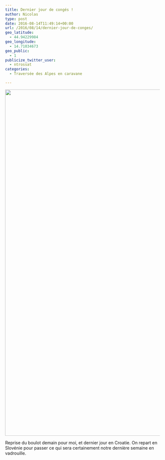 ```yaml
---
title: Dernier jour de congés ! 
author: Nicolas
type: post
date: 2016-08-14T11:49:14+00:00
url: /2016/08/14/dernier-jour-de-conges/
geo_latitude:
  - 44.94229984
geo_longitude:
  - 14.71034673
geo_public:
  - 1
publicize_twitter_user:
  - ntrossat
categories:
  - Traversée des Alpes en caravane

---
```

[<img src="http://deh0rsblog.files.wordpress.com/2016/08/wp-image-2096449592jpg.jpg" alt="" class="wp-image-390 alignnone size-full" width="2000" height="1125" />][1]

Reprise du boulot demain pour moi, et dernier jour en Croatie. On repart en Slovénie pour passer ce qui sera certainement notre dernière semaine en vadrouille.&nbsp;

 [1]: http://deh0rsblog.files.wordpress.com/2016/08/wp-image-2096449592jpg.jpg